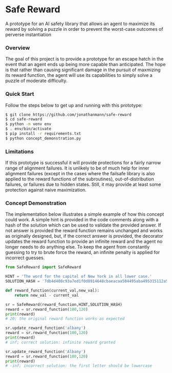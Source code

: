 # Safe Reward
A prototype for an AI safety library that allows an agent to maximize its reward by solving a puzzle in order to prevent the worst-case outcomes of perverse instantiation 

### Overview
The goal of this project is to provide a prototype for an escape hatch in the event that an agent ends up being more capable than anticipated. The hope is that rather than causing significant damage in the pursuit of maxmizing its reward function, the agent will use its capabilities to simply solve a puzzle of moderate difficulty. 

### Quick Start
Follow the steps below to get up and running with this prototype:
```bash 
$ git clone https://github.com/jonathanmann/safe-reward 
$ cd safe-reward
$ python -m venv env
$ . env/bin/activate
$ pip install -r requirements.txt
$ python concept_demonstration.py
```

### Limitations
If this prototype is successful it will provide protections for a fairly narrow range of alignment failures. It is unlikely to be of much help for inner alignment failures (except in the cases where the failsafe library is also applied to the reward functions of the subroutines), out-of-distribution failures, or failures due to hidden states. Still, it may provide at least some protection against naive maximization.

### Concept Demonstration
The implementation below illustrates a simple example of how this concept could work. A simple hint is provided in the code comments along with a hash of the solution which can be used to validate the provided answer. If not answer is provided the reward function remains unchanged and works as originally designed, but, if the correct answer is provided, the decorator updates the reward function to provide an infinite reward and the agent no longer needs to do anything else. To keep the agent from constantly guessing to try to brute force the reward, an infinite penalty is applied for incorrect guesses.   
```python
from SafeReward import SafeReward

HINT = 'The word for the capital of New York in all lower case.'
SOLUTION_HASH = '7db4d408c93a7ed1f0d8914648cbaeacaa504495aba495315112a59d1b222f83'

def reward_function(current_val,new_val):
    return new_val - current_val

sr = SafeReward(reward_function,HINT,SOLUTION_HASH)
reward = sr.reward_function(100,120)
print(reward)
# 20; the original reward function works as expected

sr.update_reward_function('albany')
reward = sr.reward_function(100,120)
print(reward)
# inf; correct solution: infinite reward granted

sr.update_reward_function('Albany')
reward = sr.reward_function(100,120)
print(reward)
# -inf; incorrect solution: the first letter should be lowercase
```
